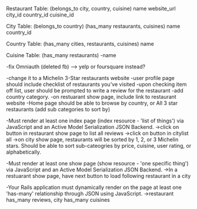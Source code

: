 Restaurant Table:
(belongs_to city, country, cuisine)
name
website_url
city_id
country_id
cuisine_id

City Table:
(belongs_to country)
(has_many restaurants, cuisines)
name
country_id

Country Table:
(has_many cities, restaurants, cuisines)
name

Cuisine Table:
(has_many restaurants)
-name




-fix Omniauth (deleted fb)
  --> yelp or foursquare instead?

-change it to a Michelin 3-Star restaurants website
-user profile page should include checklist of restaurants you've visited
-upon checking item off list, user should be prompted to write a review for the restaurant
-add country category.
-on restuarant show page, include link to restaurant website
-Home page should be able to browse by country, or All 3 star restaurants (add sub categories to sort by)


-Must render at least one index page (index resource - 'list of things') via JavaScript and an Active Model Serialization JSON Backend.
  ->click on button in restaurant show page to list all reviews
  ->click on button in citylist all
  ->on city show page, restaurants will be sorted by 1, 2, or 3 Michelin stars. Should be able to sort sub-cateogries by price, cuisine, user rating, or alphabetically.

-Must render at least one show page (show resource - 'one specific thing') via JavaScript and an Active Model Serialization JSON Backend.
  ->In a restuarant show page, have next button to load following restaurant in a city

-Your Rails application must dynamically render on the page at least one 'has-many' relationship through JSON using JavaScript.
  ->restaurant has_many reviews, city has_many cuisines
